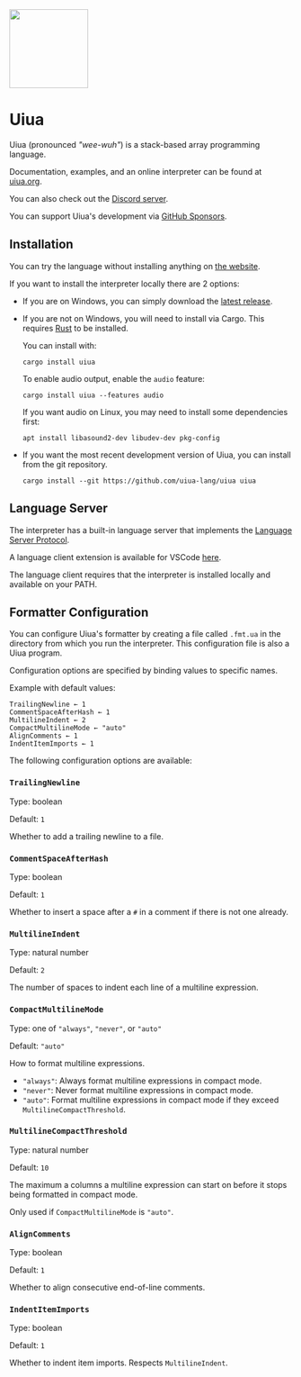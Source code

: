 
<img src="site/uiua-logo.png" width="140"/> 

# Uiua

Uiua (pronounced *"wee-wuh"*) is a stack-based array programming language.

Documentation, examples, and an online interpreter can be found at [uiua.org](https://uiua.org).

You can also check out the [Discord server](https://discord.gg/3r9nrfYhCc).

You can support Uiua's development via [GitHub Sponsors](https://github.com/sponsors/uiua-lang).

## Installation

You can try the language without installing anything on [the website](https://uiua.org).

If you want to install the interpreter locally there are 2 options:
- If you are on Windows, you can simply download the [latest release](https://github.com/uiua-lang/uiua/releases).
- If you are not on Windows, you will need to install via Cargo.
This requires [Rust](https://www.rust-lang.org/tools/install) to be installed.

  You can install with:
  ```
  cargo install uiua
  ```
  To enable audio output, enable the `audio` feature:
  ```
  cargo install uiua --features audio
  ```
  If you want audio on Linux, you may need to install some dependencies first:
  ```
  apt install libasound2-dev libudev-dev pkg-config
  ```
- If you want the most recent development version of Uiua, you can install from the git repository.
  ```
  cargo install --git https://github.com/uiua-lang/uiua uiua
  ```

## Language Server

The interpreter has a built-in language server that implements the [Language Server Protocol](https://microsoft.github.io/language-server-protocol/).

A language client extension is available for VSCode [here](https://marketplace.visualstudio.com/items?itemName=uiua-lang.uiua-vscode).

The language client requires that the interpreter is installed locally and available on your PATH.

## Formatter Configuration

You can configure Uiua's formatter by creating a file called `.fmt.ua` in the directory from which you run the interpreter. This configuration file is also a Uiua program.

Configuration options are specified by binding values to specific names.

Example with default values:
```
TrailingNewline ← 1
CommentSpaceAfterHash ← 1
MultilineIndent ← 2
CompactMultilineMode ← "auto"
AlignComments ← 1
IndentItemImports ← 1
```

The following configuration options are available:

### `TrailingNewline`
Type: boolean

Default: `1`

Whether to add a trailing newline to a file.

### `CommentSpaceAfterHash`
Type: boolean

Default: `1`

Whether to insert a space after a `#` in a comment if there is not one already.

### `MultilineIndent`
Type: natural number

Default: `2`

The number of spaces to indent each line of a multiline expression.

### `CompactMultilineMode`
Type: one of `"always"`, `"never"`, or `"auto"`

Default: `"auto"`

How to format multiline expressions.
- `"always"`: Always format multiline expressions in compact mode.
- `"never"`: Never format multiline expressions in compact mode.
- `"auto"`: Format multiline expressions in compact mode if they exceed `MultilineCompactThreshold`.

### `MultilineCompactThreshold`
Type: natural number

Default: `10`

The maximum a columns a multiline expression can start on before it stops being formatted in compact mode.

Only used if `CompactMultilineMode` is `"auto"`.

### `AlignComments`
Type: boolean

Default: `1`

Whether to align consecutive end-of-line comments.

### `IndentItemImports`
Type: boolean

Default: `1`

Whether to indent item imports.
Respects `MultilineIndent`.